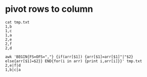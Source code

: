 # pivot rows to column
```{bash}
cat tmp.txt
1,b
1,c
1,a
2,e
2,f
2,d

awk 'BEGIN{FS=OFS=","} {if(arr[$1]) {arr[$1]=arr[$1]"|"$2} else{arr[$1]=$2}} END{for(i in arr) {print i,arr[i]}}' tmp.txt
2,e|f|d
1,b|c|a
```

